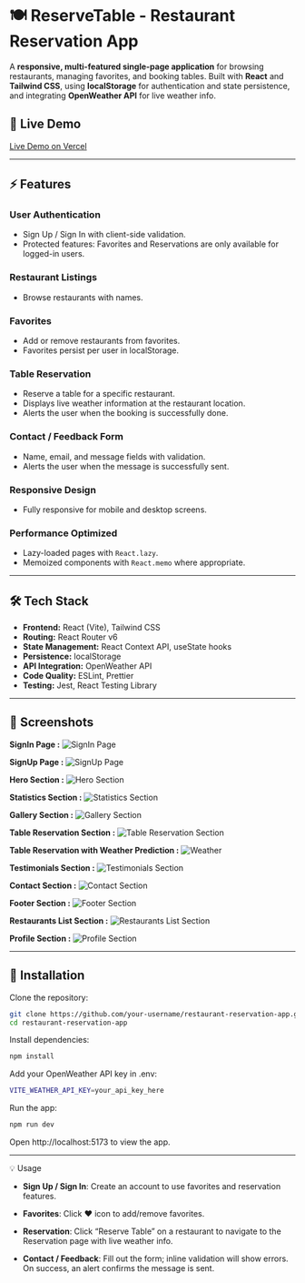 # 🍽️ ReserveTable - Restaurant Reservation App

A **responsive, multi-featured single-page application** for browsing restaurants, managing favorites, and booking tables. Built with **React** and **Tailwind CSS**, using **localStorage** for authentication and state persistence, and integrating **OpenWeather API** for live weather info.

## 🚀 Live Demo
[Live Demo on Vercel](https://reserve-table-sooty.vercel.app/)  

---

## ⚡ Features

### User Authentication
- Sign Up / Sign In with client-side validation.
- Protected features: Favorites and Reservations are only available for logged-in users.

### Restaurant Listings
- Browse restaurants with names.

### Favorites
- Add or remove restaurants from favorites.
- Favorites persist per user in localStorage.

### Table Reservation
- Reserve a table for a specific restaurant.
- Displays live weather information at the restaurant location.
- Alerts the user when the booking is successfully done.

### Contact / Feedback Form
- Name, email, and message fields with validation.
- Alerts the user when the message is successfully sent.

### Responsive Design
- Fully responsive for mobile and desktop screens.

### Performance Optimized
- Lazy-loaded pages with `React.lazy`.
- Memoized components with `React.memo` where appropriate.

---

## 🛠️ Tech Stack

- **Frontend:** React (Vite), Tailwind CSS  
- **Routing:** React Router v6  
- **State Management:** React Context API, useState hooks  
- **Persistence:** localStorage  
- **API Integration:** OpenWeather API  
- **Code Quality:** ESLint, Prettier  
- **Testing:** Jest, React Testing Library  

---

## 📸 Screenshots

**SignIn Page :**
![SignIn Page](/screenshots/signin.png)

**SignUp Page :**
![SignUp Page](/screenshots/signup.png)

**Hero Section :**
![Hero Section](/screenshots/hero-section.png)

**Statistics Section :** 
![Statistics Section](/screenshots/statistics.png)

**Gallery Section :** 
![Gallery Section](/screenshots/gallery.png)

**Table Reservation Section :** 
![Table Reservation Section](/screenshots/reserve-table-home.png)

**Table Reservation with Weather Prediction :**
![Weather](/screenshots/weather.png)

**Testimonials Section :** 
![Testimonials Section](/screenshots/testimonials.png)

**Contact Section :** 
![Contact Section](/screenshots/contact.png)

**Footer Section :** 
![Footer Section](/screenshots/footer.png)

**Restaurants List Section :** 
![Restaurants List Section](/screenshots/restaurants-list.png)

**Profile Section :** 
![Profile Section](/screenshots/profile.png)

---

## 🚀 Installation

Clone the repository:
```bash
git clone https://github.com/your-username/restaurant-reservation-app.git
cd restaurant-reservation-app
```

Install dependencies:
```bash
npm install
```

Add your OpenWeather API key in .env:
```bash
VITE_WEATHER_API_KEY=your_api_key_here
```

Run the app:
```bash
npm run dev
```
Open http://localhost:5173 to view the app.

---

💡 Usage

- **Sign Up / Sign In**: Create an account to use favorites and reservation features.

- **Favorites**: Click ♥ icon to add/remove favorites.

- **Reservation**: Click “Reserve Table” on a restaurant to navigate to the Reservation page with live weather info.

- **Contact / Feedback**: Fill out the form; inline validation will show errors. On success, an alert confirms the message is sent.